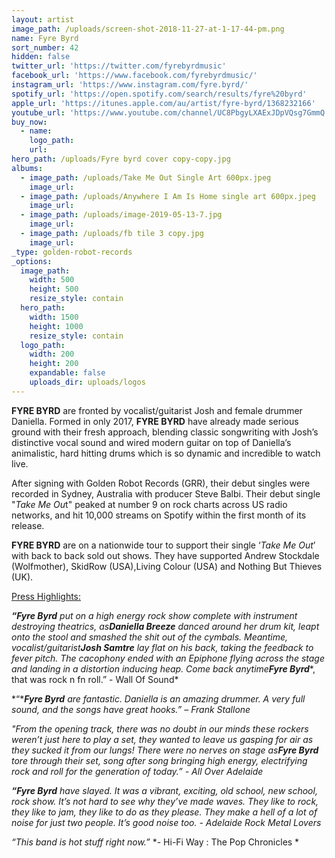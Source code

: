 ```yaml
---
layout: artist
image_path: /uploads/screen-shot-2018-11-27-at-1-17-44-pm.png
name: Fyre Byrd
sort_number: 42
hidden: false
twitter_url: 'https://twitter.com/fyrebyrdmusic'
facebook_url: 'https://www.facebook.com/fyrebyrdmusic/'
instagram_url: 'https://www.instagram.com/fyre.byrd/'
spotify_url: 'https://open.spotify.com/search/results/fyre%20byrd'
apple_url: 'https://itunes.apple.com/au/artist/fyre-byrd/1368232166'
youtube_url: 'https://www.youtube.com/channel/UC8PbgyLXAExJDpVQsg7GmmQ'
buy_now:
  - name:
    logo_path:
    url:
hero_path: /uploads/Fyre byrd cover copy-copy.jpg
albums:
  - image_path: /uploads/Take Me Out Single Art 600px.jpeg
    image_url:
  - image_path: /uploads/Anywhere I Am Is Home single art 600px.jpeg
    image_url:
  - image_path: /uploads/image-2019-05-13-7.jpg
    image_url:
  - image_path: /uploads/fb tile 3 copy.jpg
    image_url:
_type: golden-robot-records
_options:
  image_path:
    width: 500
    height: 500
    resize_style: contain
  hero_path:
    width: 1500
    height: 1000
    resize_style: contain
  logo_path:
    width: 200
    height: 200
    expandable: false
    uploads_dir: uploads/logos
---
```


**FYRE BYRD** are fronted by vocalist/guitarist Josh and female drummer Daniella. Formed in only 2017, **FYRE BYRD** have already made serious ground with their fresh approach, blending classic songwriting with Josh’s distinctive vocal sound and wired modern guitar on top of Daniella’s animalistic, hard hitting drums which is so dynamic and incredible to watch live.

After signing with Golden Robot Records (GRR), their debut singles were recorded in Sydney, Australia with producer Steve Balbi. Their debut single "*Take Me Ou*t" peaked at number 9 on rock charts across US radio networks, and hit 10,000 streams on Spotify within the first month of its release.

**FYRE BYRD** are on a nationwide tour to support their single ‘*Take Me Out*’ with back to back sold out shows. They have supported Andrew Stockdale (Wolfmother), SkidRow (USA),Living Colour (USA) and Nothing But Thieves (UK).

<u>Press Highlights:</u>

***“Fyre Byrd*** *put on a high energy rock show complete with instrument destroying theatrics, as****Daniella Breeze*** *danced around her drum kit, leapt onto the stool and smashed the shit out of the cymbals. Meantime, vocalist/guitarist****Josh Samtre*** *lay flat on his back, taking the feedback to fever pitch. The cacophony ended with an Epiphone flying across the stage and landing in a distortion inducing heap. Come back anytime****Fyre Byrd****, that was rock n fn roll.” - Wall Of Sound*

*“****Fyre Byrd*** *are fantastic. Daniella is an amazing drummer. A very full sound, and the songs have great hooks.” – Frank Stallone*

*"From the opening track, there was no doubt in our minds these rockers weren’t just here to play a set, they wanted to leave us gasping for air as they sucked it from our lungs\! There were no nerves on stage as****Fyre Byrd*** *tore through their set, song after song bringing high energy, electrifying rock and roll for the generation of today.” - All Over Adelaide*

***“Fyre Byrd*** *have slayed. It was a vibrant, exciting, old school, new school, rock show. It’s not hard to see why they’ve made waves. They like to rock, they like to jam, they like to do as they please. They make a hell of a lot of noise for just two people. It’s good noise too. - Adelaide Rock Metal Lovers*

*“This band is hot stuff right now.”* \*- Hi-Fi Way : The Pop Chronicles \*